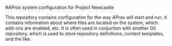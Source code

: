 #AProx system configuration for Project Newcastle

This repository contains configuration for the way AProx will start and run. It contains information about where files are located on the system, which add-ons are enabled, etc. It is often used in conjuction with another Git repository, which is used to store repository definitions, content templates, and the like.
